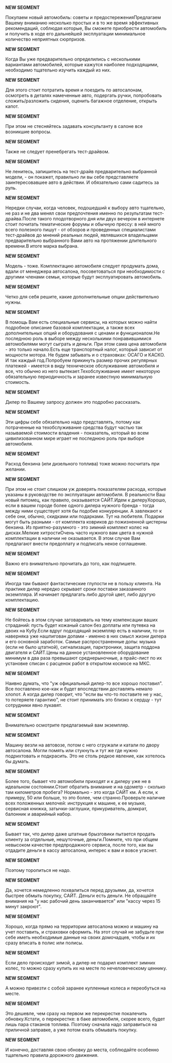 **NEW SEGMENT**

﻿Покупаем новый автомобиль: советы и предостереженияПредлагаем Вашему вниманию несколько простых и в то же время эффективных рекомендаций, соблюдая которые, Вы сможете приобрести автомобиль и получить в ходе его дальнейшей эксплуатации минимальное количество неприятных сюрпризов. 

**NEW SEGMENT**

Когда Вы уже предварительно определились с несколькими вариантами автомобилей, которые кажутся наиболее подходящими, необходимо тщательно изучить каждый из них. 

**NEW SEGMENT**

Для этого стоит потратить время и поездить по автосалонам, осмотреть в деталях намеченные авто, подергать ручки, попробовать сложить/разложить сидения, оценить багажное отделение, открыть капот. 

**NEW SEGMENT**

 При этом не стесняйтесь задавать консультанту в салоне все возникшие вопросы. 

**NEW SEGMENT**

Также не следует пренебрегать тест-драйвом. 

**NEW SEGMENT**

Не ленитесь, запишитесь на тест-драйв предварительно выбранной модели, - он покажет, правильно ли вы себе представляете заинтересовавшее авто в действии. И обязательно сами садитесь за руль. 

**NEW SEGMENT**

Нередки случаи, когда человек, подошедший к выбору авто тщательно, не раз и не два менял свои предпочтения именно по результатам тест-драйва.После такого плодотворного дня или двух вечером в интернете стоит почитать тематические форумы и обычную прессу: в ней много всего полезного пишут - от обзоров и проведенных специалистами тест-драйвов до мнений реальных людей, являвшихся владельцами предварительно выбранного Вами авто на протяжении длительного времени.В итоге марка выбрана. 

**NEW SEGMENT**

 Модель - тоже. Комплектацию автомобиля следует продумать дома, вдали от менеджера автосалона, посоветоваться при необходимости с другими членами семьи, которые будут эксплуатировать автомобиль. 

**NEW SEGMENT**

 Четко для себя решите, какие дополнительные опции действительно нужны. 

**NEW SEGMENT**

 В помощь Вам есть специальные сервисы, на которых можно найти подробное описание базовой комплектации, а также всех дополнительных опций и оборудования с ценами и функционалом.Не последнюю роль в выборе между несколькими понравившимися автомобилями могут сыграть и деньги. При этом сама цена автомобиля - это только начало.Есть еще транспортный налог, который зависит от мощности мотора. Не будем забывать и о страховках: ОСАГО и КАСКО. И так каждый год.Попробуем прикинуть размер прочих регулярных платежей - имеется в виду техническое обслуживание автомобиля и все, что обычно из него вытекает.Техобслуживание имеет некоторую обязательную периодичность и заранее известную минимальную стоимость. 

**NEW SEGMENT**

 Дилер по Вашему запросу должен это подробно рассказать. 

**NEW SEGMENT**

 Эти цифры себе обязательно надо представлять, потому как потраченные на техобслуживание средства будут частью так называемой стоимости владения - показатель, который во всем цивилизованном мире играет не последнюю роль при выборе автомобиля. 

**NEW SEGMENT**

Расход бензина (или дизельного топлива) тоже можно посчитать при желании. 

**NEW SEGMENT**

 При этом не стоит слишком уж доверять показателям расхода, которые указаны в руководстве по эксплуатации автомобиля. В реальности Ваш новый питомец, как правило, оказывается САЙТ.Идем к дилеруХорошо, если в вашем городе более одного дилера нужного бренда - тогда между ними существует хотя бы подобие конкуренции. А завлекают к себе они, обычно, скидками или подарками. Тут на любителя. Подарки могут быть разными - от комплекта ковриков до пожизненной цистерны бензина. Из приятно-разумного - это зимний комплект колес на дисках.Мелкие хитростиОчень часто нужного вам цвета в нужной комплектации в наличии не оказывается. В этом случае Вам предлагают внести предоплату и подписать некое соглашение. 

**NEW SEGMENT**

 Важно его внимательно прочитать до того, как подпишете. 

**NEW SEGMENT**

 Иногда там бывают фантастические глупости не в пользу клиента. На практике дилер нередко скрывает сроки поставки заказанного экземпляра. И начинает предлагать либо другой цвет, либо другую комплектацию. 

**NEW SEGMENT**

 Не бойтесь в этом случае заговаривать на тему компенсации ваших страданий: пусть будет кожаный салон без доплаты или путевка на двоих на Кубу.Если вдруг подходящий экземпляр есть в наличии, то он наверняка уже нашпигован допами - именно в них смысл жизни дилера и его основной заработок. Самые распространенные допы: музыка (если не было штатной), сигнализация, парктроники, защита поддона двигателя и САЙТ.Цены на данное установленное оборудование минимум в два раза превышают среднерыночные, а прайс-лист по их установке списан с расценок работ в открытом космосе на МКС. 

**NEW SEGMENT**

 Наивно думать, что "уж официальный дилер-то все хорошо поставил". Все поставлено кое-как и будет впоследствии доставлять немало хлопот. А когда дилер говорит, что "если вы что-то поставите не у нас, то потеряете гарантию", не стоит принимать это близко к сердцу - тут сотрудники явно лукавят. 

**NEW SEGMENT**

Внимательно осмотрите предлагаемый вам экземпляр. 

**NEW SEGMENT**

 Машину везли на автовозе, потом с него сгружали и катали по двору автосалона. Могли помять или стукнуть и тут же где нужно подрихтовать и подкрасить. Это не столь редкое явление, как хотелось бы думать. 

**NEW SEGMENT**

 Более того, бывает что автомобили приходят и к дилеру уже не в идеальном состоянии.Стоит обратить внимание и на одометр - сколько там километров пробега? Нормально - это когда САЙТ км. А если, к примеру, 50 или больше, то это более, чем странно.Проверьте наличие всех положенных мелочей: инструкция к машине, к ее музыке, сервисная книжка, затычки-заглушки, прикуриватель, домкрат, балонник и аварийный набор. 

**NEW SEGMENT**

 Бывает так, что дилер даже штатные брызговики пытается продать клиенту за отдельные, нешуточные, деньги.Помните, что при общем невысоком качестве предпродажного сервиса, после того, как вы отдадите деньги в кассу автосалона, интерес к вам и вовсе угаснет. 

**NEW SEGMENT**

 Поэтому торопиться не надо. 

**NEW SEGMENT**

Да, хочется немедленно похвалиться перед друзьями, да, хочется быстрее обмыть покупку, САЙТ. Деньги есть деньги. Не обращайте внимания на "у нас рабочий день заканчивается" или "кассу через 15 минут закроют". 

**NEW SEGMENT**

Хорошо, когда прямо на территории автосалона можно и машину на учет поставить, и страховки оформить. На этот случай не забудьте при себе иметь необходимые данные на своих домочадцев, чтобы и их сразу вписать в полис или полисы. 

**NEW SEGMENT**

Если дело происходит зимой, а дилер не подарил комплект зимних колес, то можно сразу купить их на месте по нечеловеческому ценнику. 

**NEW SEGMENT**

 А можно привезти с собой заранее купленные колеса и переобуться на месте. 

**NEW SEGMENT**

 Это дешевле, чем сразу на первом же перекрестке покалечить обновку.Кстати, о перекрестке: в баке автомобиля, скорее всего, будет лишь пара стаканов топлива. Поэтому сначала надо заправиться на приличной заправке, а уже потом ехать обмывать покупку. 

**NEW SEGMENT**

 И конечно, доставляя свою обновку до места, соблюдайте особенно тщательно правила дорожного движения. 

